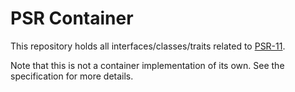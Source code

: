 # PSR Container

This repository holds all interfaces/classes/traits related to [PSR-11](https://github.com/php-fig/fig-standards/blob/master/accepted/PSR-11-container.md).

Note that this is not a container implementation of its own. See the specification for more details.
